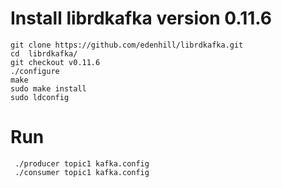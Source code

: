
# Install librdkafka version 0.11.6
```
git clone https://github.com/edenhill/librdkafka.git
cd  librdkafka/
git checkout v0.11.6
./configure 
make
sudo make install
sudo ldconfig
```
# Run
```
 ./producer topic1 kafka.config 
 ./consumer topic1 kafka.config 
```